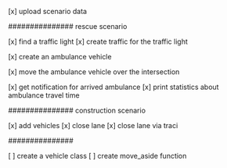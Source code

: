 
[x] upload scenario data

############### rescue scenario

[x] find a traffic light
[x] create traffic for the traffic light

[x] create an ambulance vehicle

[x] move the ambulance vehicle over the intersection

[x] get notification for arrived ambulance
[x] print statistics about ambulance travel time

############### construction scenario

[x] add vehicles
[x] close lane
[x] close lane via traci

###############

[ ] create a vehicle class
[ ] create move_aside function
